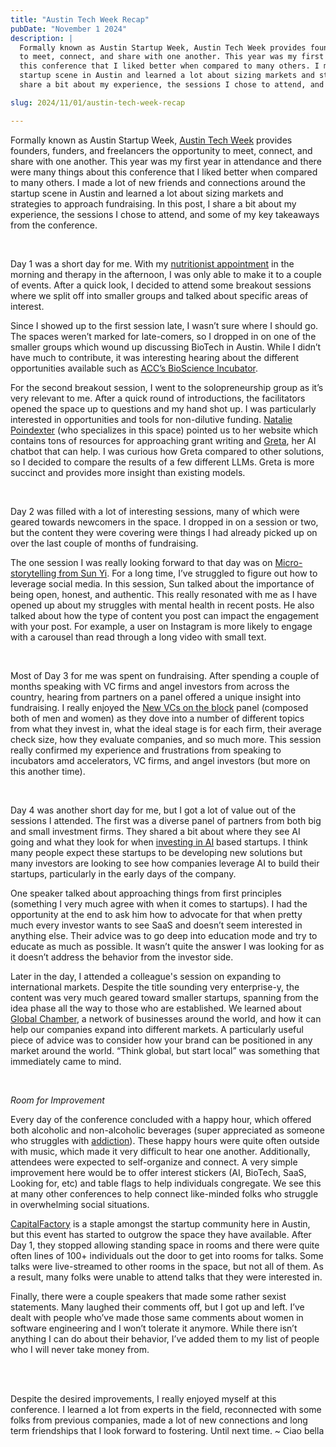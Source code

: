 ```yaml
---
title: "Austin Tech Week Recap"
pubDate: "November 1 2024"
description: |
  Formally known as Austin Startup Week, Austin Tech Week provides founders, funders, and freelancers the opportunity
  to meet, connect, and share with one another. This year was my first year in attendance and there were many things about
  this conference that I liked better when compared to many others. I made a lot of new friends and connections around the
  startup scene in Austin and learned a lot about sizing markets and strategies to approach fundraising. In this post, I
  share a bit about my experience, the sessions I chose to attend, and some of my key takeaways from the conference.

slug: 2024/11/01/austin-tech-week-recap

---
```


Formally known as Austin Startup Week, [Austin Tech Week][] provides founders, funders, and freelancers the opportunity
to meet, connect, and share with one another. This year was my first year in attendance and there were many things about
this conference that I liked better when compared to many others. I made a lot of new friends and connections around the
startup scene in Austin and learned a lot about sizing markets and strategies to approach fundraising. In this post, I 
share a bit about my experience, the sessions I chose to attend, and some of my key takeaways from the conference.

[Austin Tech Week]: https://www.austintech.com/

<br/>

Day 1 was a short day for me. With my [nutritionist appointment][] in the morning and therapy in the afternoon, I was
only able to make it to a couple of events. After a quick look, I decided to attend some breakout sessions where we
split off into smaller groups and talked about specific areas of interest.

Since I showed up to the first session late, I wasn’t sure where I should go. The spaces weren’t marked for late-comers,
so I dropped in on one of the smaller groups which wound up discussing BioTech in Austin. While I didn’t have much to 
contribute, it was interesting hearing about the different opportunities available such as
[ACC’s BioScience Incubator][].

For the second breakout session, I went to the solopreneurship group as it’s very relevant to me. After a quick round of
introductions, the facilitators opened the space up to questions and my hand shot up. I was particularly interested in
opportunities and tools for non-dilutive funding. [Natalie Poindexter][] (who specializes in this space) pointed us to 
her website which contains tons of resources for approaching grant writing and [Greta][], her AI chatbot that can help.
I was curious how Greta compared to other solutions, so I decided to compare the results of a few different LLMs. Greta
is more succinct and provides more insight than existing models.

[nutritionist appointment]: https://mya.sh/blog/2024/09/30/health-and-healing-nutrition/
[ACC’s BioScience Incubator]: https://sites.austincc.edu/incubator/
[Natalie Poindexter]: https://www.linkedin.com/in/natalie-poindexter-mph-ches/
[Greta]: https://chatgpt.com/g/g-LHAarE13a-greta

<br/>

Day 2 was filled with a lot of interesting sessions, many of which were geared towards newcomers in the space. I dropped
in on a session or two, but the content they were covering were things I had already picked up on over the last couple
of months of fundraising.

The one session I was really looking forward to that day was on [Micro-storytelling from Sun Yi][]. For a long time,
I’ve struggled to figure out how to leverage social media. In this session, Sun talked about the importance of being
open, honest, and authentic. This really resonated with me as I have opened up about my struggles with mental health in
recent posts. He also talked about how the type of content you post can impact the engagement with your post. For
example, a user on Instagram is more likely to engage with a carousel than read through a long video with small text.

[Micro-storytelling from Sun Yi]: https://www.austintech.com/agenda/session/1435753

<br/>

Most of Day 3 for me was spent on fundraising. After spending a couple of months speaking with VC firms and angel 
investors from across the country, hearing from partners on a panel offered a unique insight into fundraising. I really
enjoyed the [New VCs on the block][] panel (composed both of men and women) as they dove into a number of different
topics from what they invest in, what the ideal stage is for each firm, their average check size, how they evaluate
companies, and so much more. This session really confirmed my experience and frustrations from speaking to incubators
amd accelerators, VC firms, and angel investors (but more on this another time).

[New VCs on the block]: https://www.austintech.com/agenda/session/1435778

<br/>

Day 4 was another short day for me, but I got a lot of value out of the sessions I attended. The first was a diverse
panel of partners from both big and small investment firms. They shared a bit about where they see AI going and what
they look for when [investing in AI][] based startups. I think many people expect these startups to be developing new
solutions but many investors are looking to see how companies leverage AI to build their startups, particularly in the 
early days of the company.

One speaker talked about approaching things from first principles (something I very much agree with when it comes to 
startups). I had the opportunity at the end to ask him how to advocate for that when pretty much every investor wants to
see SaaS and doesn’t seem interested in anything else. Their advice was to go deep into education mode and try to
educate as much as possible. It wasn’t quite the answer I was looking for as it doesn’t address the behavior from the
investor side.

Later in the day, I attended a colleague's session on expanding to international markets. Despite the title sounding
very enterprise-y, the content was very much geared toward smaller startups, spanning from the idea phase all the way to
those who are established. We learned about [Global Chamber][], a network of businesses around the world, and how it can
help our companies expand into different markets. A particularly useful piece of advice was to consider how your brand 
can be positioned in any market around the world. “Think global, but start local” was something that immediately came to
mind.

[investing in AI]: https://www.austintech.com/agenda/session/1435861
[Global Chamber]: https://www.globalchamber.org/

<br/>

_Room for Improvement_

Every day of the conference concluded with a happy hour, which offered both alcoholic and non-alcoholic beverages (super
appreciated as someone who struggles with [addiction][]). These happy hours were quite often outside with music, which
made it very difficult to hear one another. Additionally, attendees were expected to self-organize and connect. A very
simple improvement here would be to offer interest stickers (AI, BioTech, SaaS, Looking for, etc) and table flags to
help individuals congregate. We see this at many other conferences to help connect like-minded folks who struggle in
overwhelming social situations.

[CapitalFactory][] is a staple amongst the startup community here in Austin, but this event has started to outgrow the
space they have available. After Day 1, they stopped allowing standing space in rooms and there were quite often lines
of 100+ individuals out the door to get into rooms for talks. Some talks were live-streamed to other rooms in the space,
but not all of them. As a result, many folks were unable to attend talks that they were interested in.

Finally, there were a couple speakers that made some rather sexist statements. Many laughed their comments off, but I
got up and left. I’ve dealt with people who’ve made those same comments about women in software engineering and I won’t
tolerate it anymore. While there isn’t anything I can do about their behavior, I’ve added them to my list of people who
I will never take money from.

[addiction]: https://mya.sh/blog/2024/10/21/health-and-healing-substance-abuse/
[CapitalFactory]: https://www.capitalfactory.com/

<br/>
<br/>

Despite the desired improvements, I really enjoyed myself at this conference. I learned a lot from experts in the field,
reconnected with some folks from previous companies, made a lot of new connections and long term friendships that I look
forward to fostering. Until next time. ~ Ciao bella
